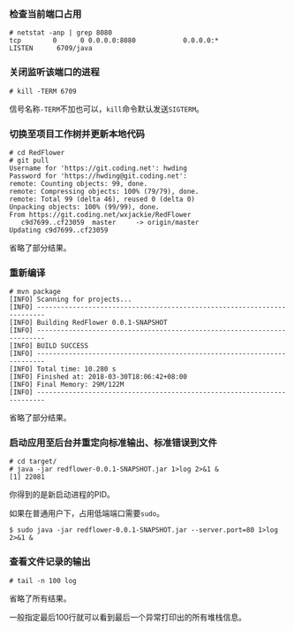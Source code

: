 ### 检查当前端口占用
```
# netstat -anp | grep 8080
tcp        0      0 0.0.0.0:8080            0.0.0.0:*               LISTEN      6709/java
```

### 关闭监听该端口的进程
```
# kill -TERM 6709
```
信号名称`-TERM`不加也可以，`kill`命令默认发送`SIGTERM`。

### 切换至项目工作树并更新本地代码
```
# cd RedFlower
# git pull
Username for 'https://git.coding.net': hwding
Password for 'https://hwding@git.coding.net': 
remote: Counting objects: 99, done.
remote: Compressing objects: 100% (79/79), done.
remote: Total 99 (delta 46), reused 0 (delta 0)
Unpacking objects: 100% (99/99), done.
From https://git.coding.net/wxjackie/RedFlower
   c9d7699..cf23059  master     -> origin/master
Updating c9d7699..cf23059
```
省略了部分结果。

### 重新编译
```
# mvn package
[INFO] Scanning for projects...
[INFO] ------------------------------------------------------------------------
[INFO] Building RedFlower 0.0.1-SNAPSHOT
[INFO] ------------------------------------------------------------------------
[INFO] BUILD SUCCESS
[INFO] ------------------------------------------------------------------------
[INFO] Total time: 10.280 s
[INFO] Finished at: 2018-03-30T18:06:42+08:00
[INFO] Final Memory: 29M/122M
[INFO] ------------------------------------------------------------------------
```
省略了部分结果。

### 启动应用至后台并重定向标准输出、标准错误到文件
```
# cd target/
# java -jar redflower-0.0.1-SNAPSHOT.jar 1>log 2>&1 &
[1] 22081
```
你得到的是新启动进程的PID。

如果在普通用户下，占用低端端口需要`sudo`。
```
$ sudo java -jar redflower-0.0.1-SNAPSHOT.jar --server.port=80 1>log 2>&1 &
```

### 查看文件记录的输出
```
# tail -n 100 log
```
省略了所有结果。

一般指定最后100行就可以看到最后一个异常打印出的所有堆栈信息。
